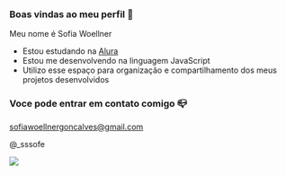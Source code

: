 ### Boas vindas ao meu perfil 🌻

Meu nome é Sofia Woellner

- Estou estudando na [Alura](https://www.alura.com.br)
- Estou me desenvolvendo na linguagem JavaScript
- Utilizo esse espaço para organização e compartilhamento dos meus projetos desenvolvidos

### Voce pode entrar em contato comigo 📪

sofiawoellnergoncalves@gmail.com

@_sssofe

![](https://media1.tenor.com/m/ZARBViZffU4AAAAd/hd-smirk.gif)
